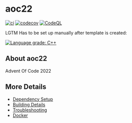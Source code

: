 # aoc22

[![ci](https://github.com/quantumdecoherence/aoc22/actions/workflows/ci.yml/badge.svg)](https://github.com/quantumdecoherence/aoc22/actions/workflows/ci.yml)
[![codecov](https://codecov.io/gh/quantumdecoherence/aoc22/branch/main/graph/badge.svg)](https://codecov.io/gh/quantumdecoherence/aoc22)
[![CodeQL](https://github.com/quantumdecoherence/aoc22/actions/workflows/codeql-analysis.yml/badge.svg)](https://github.com/quantumdecoherence/aoc22/actions/workflows/codeql-analysis.yml)

LGTM Has to be set up manually after template is created:

[![Language grade: C++](https://img.shields.io/lgtm/grade/cpp/github/quantumdecoherence/aoc22)](https://lgtm.com/projects/g/quantumdecoherence/aoc22/context:cpp)

## About aoc22
Advent Of Code 2022


## More Details

 * [Dependency Setup](README_dependencies.md)
 * [Building Details](README_building.md)
 * [Troubleshooting](README_troubleshooting.md)
 * [Docker](README_docker.md)
